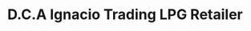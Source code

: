 ---
title: "D.C.A Ignacio Trading LPG Retailer"
url: /gerona/d-c-a-ignacio-trading-lpg-retailer/
shop: Gasflaschen
---
